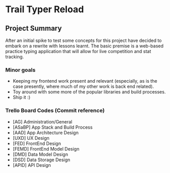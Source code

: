 # Trail Typer Reload

## Project Summary
After an initial spike to test some concepts for this project have decided to embark on a rewrite with lessons learnt.
The basic premise is a web-based practice typing application that will allow for live competition and stat tracking.

### Minor goals
- Keeping my frontend work present and relevant (especially, as is the case presently, where much of my other work is back end related).
- Toy around with some more of the popular libraries and build processes.
- Ship it :)

### Trello Board Codes (Commit reference)
- [AG] Administration/General
- [ASaBP] App Stack and Build Process
- [AAD] App Architecture Design
- [UXD] UX Design
- [FED] FrontEnd Design
- [FEMD] FrontEnd Model Design
- [DMD] Data Model Design
- [DSD] Data Storage Design
- [APID] API Design
